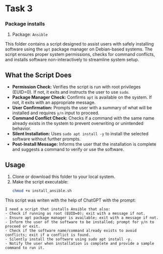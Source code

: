 # Task 3 
### Package installs
1. Package: `Ansible`

This folder contains a script designed to assist users with safely installing software using the `apt` package manager on Debian-based systems. The script ensures proper system permissions, checks for command conflicts, and installs software non-interactively to streamline system setup.

## What the Script Does

- **Permission Check:** Verifies the script is run with root privileges (EUID=0). If not, it exits and instructs the user to use `sudo`.
- **Package Manager Check:** Confirms `apt` is available on the system. If not, it exits with an appropriate message.
- **User Confirmation:** Prompts the user with a summary of what will be installed and requires `y/n` input to proceed.
- **Command Conflict Check:** Checks if a command with the same name already exists in the system to prevent overwriting or unintended behavior.
- **Silent Installation:** Uses `sudo apt install -y` to install the selected software without further prompts.
- **Post-Install Message:** Informs the user that the installation is complete and suggests a command to verify or use the software.

## Usage

1. Clone or download this folder to your local system.
2. Make the script executable:
   ```bash
   chmod +x install_ansible.sh

This script was writen with the help of ChatGPT with the prompt:
```
I need a script that installs Ansible that also:
- Check if running as root (EUID=0); exit with a message if not.
- Ensure apt package manager is available; exit with a message if not.
- Inform the user of the software to be installed; prompt for y/n to proceed or exit.
- Check if the software name/command already exists to avoid conflicts; exit if a conflict is found.
- Silently install the software using sudo apt install -y.
- Notify the user when installation is complete and provide a sample command to run it.
```


